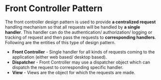 # Front Controller Pattern

The front controller design pattern is used to provide **a centralized request** handling mechanism so that all requests will be handled by **a single handler**. This handler can do the authentication/ authorization/ logging or tracking of request and then pass the requests to **corresponding handlers**. Following are the entities of this type of design pattern.

- **Front Controller** - Single handler for all kinds of requests coming to the application (either web based/ desktop based).
- **Dispatcher** - Front Controller may use a dispatcher object which can dispatch the request to corresponding specific handler.
- **View** - Views are the object for which the requests are made.

